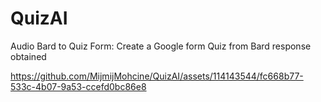 # QuizAI
Audio Bard to Quiz Form: Create a Google form Quiz from Bard response obtained


https://github.com/MijmijMohcine/QuizAI/assets/114143544/fc668b77-533c-4b07-9a53-ccefd0bc86e8

